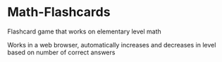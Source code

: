 # Math-Flashcards
Flashcard game that works on elementary level math

Works in a web browser, automatically increases and decreases in level based on number of correct answers
